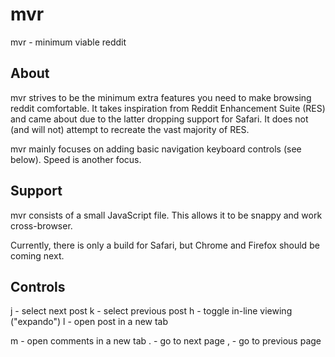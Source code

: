# mvr
mvr - minimum viable reddit

## About

mvr strives to be the minimum extra features you need to make browsing reddit comfortable. It takes inspiration from Reddit Enhancement Suite (RES) and came about due to the latter dropping support for Safari. It does not (and will not) attempt to recreate the vast majority of RES.

mvr mainly focuses on adding basic navigation keyboard controls (see below). Speed is another focus.

## Support

mvr consists of a small JavaScript file. This allows it to be snappy and work cross-browser. 

Currently, there is only a build for Safari, but Chrome and Firefox should be coming next.

## Controls

j - select next post
k - select previous post
h - toggle in-line viewing ("expando")
l - open post in a new tab

m - open comments in a new tab
. - go to next page
, - go to previous page